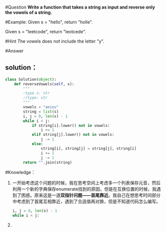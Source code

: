 #Question
**Write a function that takes a string as input and reverse only the vowels of a string.**

#Example:
Given s = "hello", return "holle".

Given s = "leetcode", return "leotcede".

#Hint
The vowels does not include the letter "y".

#Answer
## solution：
```python
class Solution(object):
    def reverseVowels(self, s):
        """
        :type s: str
        :rtype: str
        """
        vowels = "aeiou"
        string = list(s)
        i, j = 0, len(s) - 1
        while i < j:
            if string[i].lower() not in vowels:
                i += 1
            elif string[j].lower() not in vowels:
                j -= 1
            else:
                string[i], string[j] = string[j], string[i]
                i += 1
                j -= 1
        return "".join(string)
```

#Knowledge：

1. 一开始考虑这个问题的时候，我在思考空间上考虑多一个列表保存元音，然后利用一个新的字典保存enumerate找到的原因，但是在互换位置的时候，我遇到了困惑。原来这是一道**双指针问题——首尾靠近**。我自己在想思考时间部分中考虑到了首尾互相靠近，遇到了合适值再对换，但是不知道代码怎么编写。

    ```python
    i, j = 0, len(s) - 1
    while i < j:
    ```
2. 